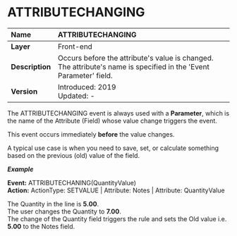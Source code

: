 # ATTRIBUTECHANGING

|Name| ATTRIBUTECHANGING
|:----|:----
|**Layer**| Front-end
|**Description**| Occurs before the attribute's value is changed. The attribute's name is specified in the 'Event Parameter' field.
|**Version**| Introduced: 2019 <br> Updated: -

The ATTRIBUTECHANGING event is always used with a **Parameter**, which is the name of the Attribute (Field) whose value change triggers the event.

This event occurs immediately **before** the value changes.

A typical use case is when you need to save, set, or calculate something based on the previous (old) value of the field.

_**Example**_

**Event:** ATTRIBUTECHANING(QuantityValue)
<br/>**Action:** ActionType: SETVALUE | Attribute: Notes | Attribute: QuantityValue

The Quantity in the line is **5.00**.
<br/>The user changes the Quantity to **7.00**.
<br/>The change of the Quantity field triggers the rule and sets the Old value i.e. **5.00** to the Notes field.
